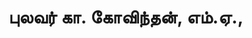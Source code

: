 ---
layout: tagpage
title: "புலவர் கா. கோவிந்தன், எம்.ஏ.,"
tag: புலவர் கா. கோவிந்தன், எம்.ஏ.,
description: "புலவர் கா. கோவிந்தன், எம்.ஏ., தொடர்புடைய நூல்கள்/கட்டுரைகள்"
robots: noindex
---